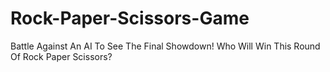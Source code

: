 # Rock-Paper-Scissors-Game
Battle Against An AI To See The Final Showdown! Who Will Win This Round Of Rock Paper Scissors?
